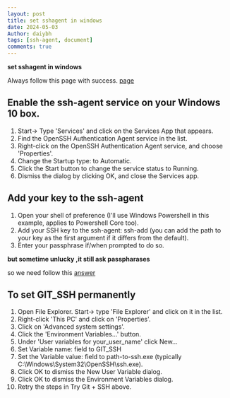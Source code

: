```yaml
---
layout: post
title: set sshagent in windows
date: 2024-05-03
Author: daiybh
tags: [ssh-agent, document]
comments: true
---
```


**set sshagent in windows**

Always follow this page with success. [page](https://docs.github.com/en/authentication/connecting-to-github-with-ssh/working-with-ssh-key-passphrases)

## Enable the ssh-agent service on your Windows 10 box.

1. Start-> Type 'Services' and click on the Services App that appears.
2. Find the OpenSSH Authentication Agent service in the list.
3. Right-click on the OpenSSH Authentication Agent service, and choose 'Properties'.
4. Change the Startup type: to Automatic.
5. Click the Start button to change the service status to Running.
6. Dismiss the dialog by clicking OK, and close the Services app.

## Add your key to the ssh-agent

1. Open your shell of preference (I'll use Windows Powershell in this example, applies to Powershell Core too).
2. Add your SSH key to the ssh-agent: ssh-add (you can add the path to your key as the first argument if it differs from the default).
3. Enter your passphrase if/when prompted to do so.


**but sometime unlucky ,it still ask passpharases**

so we  need  follow this [answer](https://stackoverflow.com/a/58784438/1249911)

## To set GIT_SSH permanently

1. Open File Explorer. Start-> type 'File Explorer' and click on it in the list.
2. Right-click 'This PC' and click on 'Properties'.
3. Click on 'Advanced system settings'.
4. Click the 'Environment Variables...' button.
5. Under 'User variables for your_user_name' click New...
6. Set Variable name: field to GIT_SSH
7. Set the Variable value: field to path-to-ssh.exe (typically C:\Windows\System32\OpenSSH\ssh.exe).
8. Click OK to dismiss the New User Variable dialog.
9. Click OK to dismiss the Environment Variables dialog.
10. Retry the steps in Try Git + SSH above.